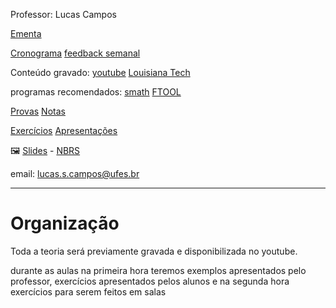 Professor: Lucas Campos

[Ementa](Elementos%20de%20máquinas%201%2025-1/Ementa.md)

[Cronograma](Elementos%20de%20máquinas%201%2025-1/Cronograma.md) [feedback semanal](https://forms.gle/kDwpoRV5BVLhTDEr5)

Conteúdo gravado: [youtube](https://youtube.com/playlist?list=PLajnQa6HBzELHOosSuOVeE1JSu8d5CeiG) [Louisiana Tech](https://www.youtube.com/playlist?list=PL1IHA35xY5H5KqySx6n09jaJLUukbvJvB)

programas recomendados: [smath](https://en.smath.com/view/SMathStudio/summary) [FTOOL](https://www.ftool.com.br/Ftool/)

[Provas](Elementos%20de%20máquinas%201%2025-1/Provas.md) [Notas](Elementos%20de%20máquinas%201%2025-1/Notas.md)

[Exercícios](Elementos%20de%20máquinas%201%2025-1/Exercícios.md) [Apresentações](Elementos%20de%20máquinas%201%2025-1/Apresentações.md)

🖼️ [Slides](https://1drv.ms/f/s!AmfyGvdmTYongt4a41awOj_6c2K0rQ?e=MNJhwP) - [NBRS](https://1drv.ms/f/s!AmfyGvdmTYongtlQFLjwsdLKK6518Q?e=CgSGyq)

email: lucas.s.campos@ufes.br

---
# Organização

Toda a teoria será previamente gravada e disponibilizada no youtube.

durante as aulas na primeira hora teremos exemplos apresentados pelo professor, exercícios apresentados pelos alunos e na segunda hora exercícios para serem feitos em salas


